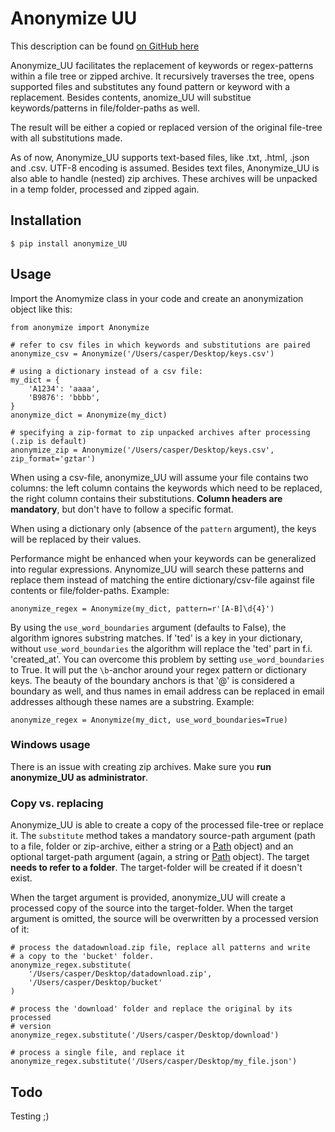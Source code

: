 # Anonymize UU

This description can be found [on GitHub here](https://github.com/cskaandorp/anonymize)

Anonymize_UU facilitates the replacement of keywords or regex-patterns within a file tree or zipped archive. It recursively traverses the tree, opens supported files and substitutes any found pattern or keyword with a replacement. Besides contents, anomize_UU will substitue keywords/patterns in file/folder-paths as well.

The result will be either a copied or replaced version of the original file-tree with all substitutions made.

As of now, Anonymize_UU supports text-based files, like .txt, .html, .json and .csv. UTF-8 encoding is assumed. Besides text files, Anonymize_UU is also able to handle (nested) zip archives. These archives will be unpacked in a temp folder, processed and zipped again.

## Installation

`$ pip install anonymize_UU`

## Usage

Import the Anomymize class in your code and create an anonymization object like this:

```
from anonymize import Anonymize

# refer to csv files in which keywords and substitutions are paired
anonymize_csv = Anonymize('/Users/casper/Desktop/keys.csv')

# using a dictionary instead of a csv file:
my_dict = {
    'A1234': 'aaaa',
    'B9876': 'bbbb',
}
anonymize_dict = Anonymize(my_dict)

# specifying a zip-format to zip unpacked archives after processing (.zip is default)
anonymize_zip = Anonymize('/Users/casper/Desktop/keys.csv', zip_format='gztar')
```

When using a csv-file, anonymize_UU will assume your file contains two columns: the left column contains the keywords which need to be replaced, the right column contains their substitutions. **Column headers are mandatory**, but don't have to follow a specific format.

When using a dictionary only (absence of the `pattern` argument), the keys will be replaced by their values.

Performance might be enhanced when your keywords can be generalized into regular expressions. Anynomize_UU will search these patterns and replace them instead of matching the entire dictionary/csv-file against file contents or file/folder-paths. Example:

```
anonymize_regex = Anonymize(my_dict, pattern=r'[A-B]\d{4}')
```

By using the `use_word_boundaries` argument (defaults to False), the algorithm ignores substring matches. If 'ted' is a key in your dictionary, without `use_word_boundaries` the algorithm will replace the 'ted' part in f.i. 'created_at'. You can overcome this problem by setting `use_word_boundaries` to True. It will put the `\b`-anchor around your regex pattern or dictionary keys. The beauty of the boundary anchors is that '@' is considered a boundary as well, and thus names in email address can be replaced in email addresses although these names are a substring. Example:

```
anonymize_regex = Anonymize(my_dict, use_word_boundaries=True)
```

### Windows usage

There is an issue with creating zip archives. Make sure you **run anonymize_UU as administrator**.

### Copy vs. replacing

Anonymize_UU is able to create a copy of the processed file-tree or replace it. The `substitute` method takes a mandatory source-path argument (path to a file, folder or zip-archive, either a string or a [Path](https://docs.python.org/3/library/pathlib.html#basic-use) object) and an optional target-path argument (again, a string or [Path](https://docs.python.org/3/library/pathlib.html#basic-use) object). The target **needs to refer to a folder**. The target-folder will be created if it doesn't exist.

When the target argument is provided, anonymize_UU will create a processed copy of the source into the target-folder. When the target argument is omitted, the source will be overwritten by a processed version of it:

```
# process the datadownload.zip file, replace all patterns and write
# a copy to the 'bucket' folder.
anonymize_regex.substitute(
    '/Users/casper/Desktop/datadownload.zip', 
    '/Users/casper/Desktop/bucket'
)

# process the 'download' folder and replace the original by its processed 
# version
anonymize_regex.substitute('/Users/casper/Desktop/download')

# process a single file, and replace it
anonymize_regex.substitute('/Users/casper/Desktop/my_file.json')
```

## Todo

Testing ;)